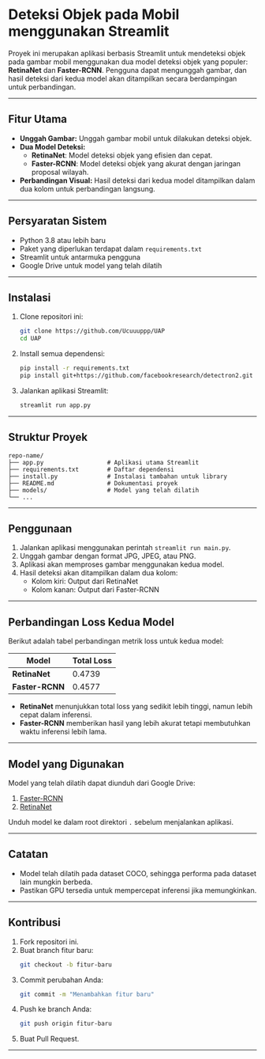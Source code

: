 # Deteksi Objek pada Mobil menggunakan Streamlit

Proyek ini merupakan aplikasi berbasis Streamlit untuk mendeteksi objek pada gambar mobil menggunakan dua model deteksi objek yang populer: **RetinaNet** dan **Faster-RCNN**. Pengguna dapat mengunggah gambar, dan hasil deteksi dari kedua model akan ditampilkan secara berdampingan untuk perbandingan.

---

## Fitur Utama
- **Unggah Gambar:** Unggah gambar mobil untuk dilakukan deteksi objek.
- **Dua Model Deteksi:**
  - **RetinaNet**: Model deteksi objek yang efisien dan cepat.
  - **Faster-RCNN**: Model deteksi objek yang akurat dengan jaringan proposal wilayah.
- **Perbandingan Visual:** Hasil deteksi dari kedua model ditampilkan dalam dua kolom untuk perbandingan langsung.

---

## Persyaratan Sistem
- Python 3.8 atau lebih baru
- Paket yang diperlukan terdapat dalam `requirements.txt`
- Streamlit untuk antarmuka pengguna
- Google Drive untuk model yang telah dilatih

---

## Instalasi
1. Clone repositori ini:
   ```bash
   git clone https://github.com/Ucuuuppp/UAP
   cd UAP
   ```

2. Install semua dependensi:
   ```bash
   pip install -r requirements.txt
   pip install git+https://github.com/facebookresearch/detectron2.git
   ```

3. Jalankan aplikasi Streamlit:
   ```bash
   streamlit run app.py
   ```

---

## Struktur Proyek
```
repo-name/
├── app.py                  # Aplikasi utama Streamlit
├── requirements.txt        # Daftar dependensi
├── install.py              # Instalasi tambahan untuk library
├── README.md               # Dokumentasi proyek
├── models/                 # Model yang telah dilatih
└── ...
```

---

## Penggunaan
1. Jalankan aplikasi menggunakan perintah `streamlit run main.py`.
2. Unggah gambar dengan format JPG, JPEG, atau PNG.
3. Aplikasi akan memproses gambar menggunakan kedua model.
4. Hasil deteksi akan ditampilkan dalam dua kolom:
   - Kolom kiri: Output dari RetinaNet
   - Kolom kanan: Output dari Faster-RCNN

---

## Perbandingan Loss Kedua Model
Berikut adalah tabel perbandingan metrik loss untuk kedua model:

| **Model**       | **Total Loss**  |
|------------------|----------------|
| **RetinaNet**    | 0.4739          |
| **Faster-RCNN**  | 0.4577|

- **RetinaNet** menunjukkan total loss yang sedikit lebih tinggi, namun lebih cepat dalam inferensi.
- **Faster-RCNN** memberikan hasil yang lebih akurat tetapi membutuhkan waktu inferensi lebih lama.

---

## Model yang Digunakan
Model yang telah dilatih dapat diunduh dari Google Drive:
1. [Faster-RCNN](https://drive.google.com/drive/folders/1o08O30SP23uskXhIHZuQxXSNeEzbUcHh?usp=sharing)
2. [RetinaNet](https://drive.google.com/drive/folders/1Zenq1klMwcDvPXblZ2au92vm7L8KE8se?usp=sharing)

Unduh model ke dalam root direktori `.` sebelum menjalankan aplikasi.

---

## Catatan
- Model telah dilatih pada dataset COCO, sehingga performa pada dataset lain mungkin berbeda.
- Pastikan GPU tersedia untuk mempercepat inferensi jika memungkinkan.

---

## Kontribusi
1. Fork repositori ini.
2. Buat branch fitur baru:
   ```bash
   git checkout -b fitur-baru
   ```
3. Commit perubahan Anda:
   ```bash
   git commit -m "Menambahkan fitur baru"
   ```
4. Push ke branch Anda:
   ```bash
   git push origin fitur-baru
   ```
5. Buat Pull Request.

---